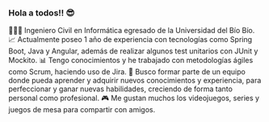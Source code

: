 ### Hola a todos!! 😎

👨🏽‍🎓 Ingeniero Civil en Informática egresado de la Universidad del Bío Bío.
📈 Actualmente poseo 1 año de experiencia con tecnologías como Spring Boot, Java y Angular, además de realizar algunos test unitarios con JUnit y Mockito. 
📊 Tengo conocimientos y he trabajado con metodologías ágiles como Scrum, haciendo uso de Jira. 
🔎 Busco formar parte de un equipo donde pueda aprender y adquirir nuevos conocimientos y experiencia, para perfeccionar y ganar nuevas habilidades, creciendo de forma tanto personal como profesional. 
🎮 Me gustan muchos los videojuegos, series y juegos de mesa para compartir con amigos.

<!--
**dorregop/dorregop** is a ✨ _special_ ✨ repository because its `README.md` (this file) appears on your GitHub profile.

Here are some ideas to get you started:

- 🔭 I’m currently working on ...
- 🌱 I’m currently learning ...
- 👯 I’m looking to collaborate on ...
- 🤔 I’m looking for help with ...
- 💬 Ask me about ...
- 📫 How to reach me: ...
- 😄 Pronouns: ...
- ⚡ Fun fact: ...
-->
